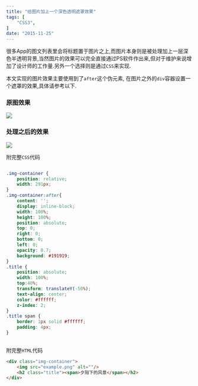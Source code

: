 ```yaml
---
title: "给图片加上一个深色透明遮罩效果"
tags: [
    "CSS3",
]
date: "2015-11-25"
---
```


很多App的图文列表里会将标题置于图片之上,而图片本身则是被处理加上一层深色半透明背景,当然图片的效果可以完全直接通过PS软件作出来,但对于维护来说增加了设计师的工作量.另外一个选择则是通过`CSS`来实现.

本文实现的图片效果主要使用到了`after`这个伪元素, 在图片之外的`div`容器设置一个遮罩的效果,具体请参考以下.

### 原图效果
![](example.png)      

### 处理之后的效果 
![](hadledexample.png)    


附完整`CSS`代码     
```css

.img-container {
    position: relative;
    width: 291px;
}
.img-container:after{
    content: '';
    display: inline-block;
    width: 100%;
    height: 100%;
    position: absolute;
    top: 0;
    right: 0;
    bottom: 0;
    left: 0;
    opacity: 0.7;
    background: #191919;
}
.title {
    position: absolute;
    width: 100%;
    top:40%;
    transform: translateY(-50%);
    text-align: center;
    color: #ffffff;
    z-index: 2;
}
.title span {
    border: 1px solid #ffffff;
    padding: 4px;
}
   
```     
   
   
附完整`HTML`代码     
```html  
<div class="img-container">
    <img src="example.png" alt=""/>
    <h2 class="title"><span>夕阳下的风景</span></h2>
</div>
``` 

